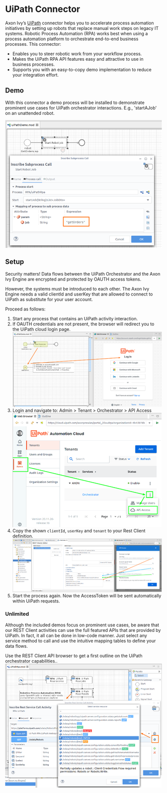 # UiPath Connector
Axon Ivy’s [UiPath](https://www.uipath.com/) connector helps you to accelerate
process automation initiatives by setting up robots that replace manual work
steps on legacy IT systems. Robotic Process Automation (RPA) works best when
using a process automation platform to orchestrate end-to-end business
processes. This connector:

- Enables you to steer robotic work from your workflow process. 
- Makes the UiPath RPA API features easy and attractive to use in business
  processes.
- Supports you with an easy-to-copy demo implementation to reduce your
  integration effort.

## Demo

With this connector a demo process will be installed to demonstrate prominent
use cases for UiPath orchestrator interactions. E.g., 'startAJob' on an
unattended robot.

 ![copy-properties](images/startJobSample.png)

## Setup

Security matters! Data flows between the UiPath Orchestrator and the Axon Ivy
Engine are encrypted and protected by OAUTH access tokens.

However, the systems must be introduced to each other. The Axon Ivy Engine needs
a valid clientId and userKey that are allowed to connect to UiPath as substitute
for your user account.

Proceed as follows:
1. Start any process that contains an UiPath activity interaction.
1. If OAUTH credentials are not present, the browser will redirect you to the UiPath cloud login page.
  ![cloud-navigate](images/authErrorHandling.png)
1. Login and navigate to: Admin > Tenant > Orchestrator > API Access
  ![cloud-access](images/cloudApiAccess.png)
1. Copy the shown `clientId`, `userKey` and `tenant` to your Rest Client definition.
  ![copy-properties](images/copyAuth_idKeyTenant.png)
1. Start the process again. Now the AccessToken will be sent automatically within UiPath requests.


### Unlimited

Although the included demos focus on prominent use cases, be aware that our REST
Client activities can use the full featured APIs that are provided by UiPath. In
fact, it all can be done in low-code manner. Just select any service method to
call and use the intuitive mapping tables to define your data flows.

Use the REST Client API browser to get a first outline on the UiPath orchestrator capabilities..
 ![api-browser](images/apiBrowserUiPath.png)

